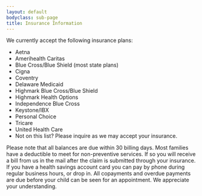 ```yaml
---
layout: default
bodyclass: sub-page
title: Insurance Information
---
```


We currently accept the following insurance plans:

* Aetna
* Amerihealth Caritas
* Blue Cross/Blue Shield (most state plans)
* Cigna
* Coventry
* Delaware Medicaid 
* Highmark Blue Cross/Blue Shield
* Highmark Health Options 
* Independence Blue Cross
* Keystone/IBX
* Personal Choice
* Tricare
* United Health Care
* Not on this list? Please inquire as we may accept your insurance.

Please note that all balances are due within 30 billing days. Most families have a deductible to meet for non-preventive services. If so you will receive a bill from us in the mail after the claim is submitted through your insurance. If you have a health savings account card you can pay by phone during regular business hours, or drop in. All copayments and overdue payments are due before your child can be seen for an appointment. We appreciate your understanding.
